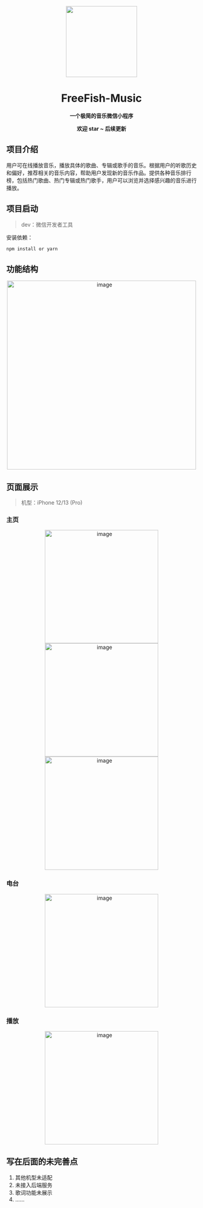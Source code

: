 <p align="center">
    <img src=https://img.freefish.love/logo.png width=188/>
</p>
<h1 align="center">FreeFish-Music</h1>
<p align="center"><strong>一个极简的音乐微信小程序</strong></p>
<p align="center"><strong>欢迎 star ~ 后续更新</strong></p>

## 项目介绍

用户可在线播放音乐，播放具体的歌曲、专辑或歌手的音乐。根据用户的听歌历史和偏好，推荐相关的音乐内容，帮助用户发现新的音乐作品。提供各种音乐排行榜，包括热门歌曲、热门专辑或热门歌手，用户可以浏览并选择感兴趣的音乐进行播放。

## 项目启动

> dev：微信开发者工具

安装依赖：

```bash
npm install or yarn
```

## 功能结构

<div align=center>
<img src="doc/structure.png" width=500 alt="image"/>
</div>

## 页面展示

> 机型：iPhone 12/13 (Pro)

### 主页

<div align=center>
<img src="doc/1.png" width=300 alt="image"/>
<img src="doc/2.png" width=300 alt="image"/>
<img src="doc/3.png" width=300 alt="image"/>
</div>

### 电台

<div align=center>
<img src="doc/4.png" width=300 alt="image"/>
</div>

### 播放

<div align=center>
<img src="doc/5.png" width=300 alt="image"/>
</div>

## 写在后面的未完善点

1. 其他机型未适配
2. 未接入后端服务
3. 歌词功能未展示
4. ......
